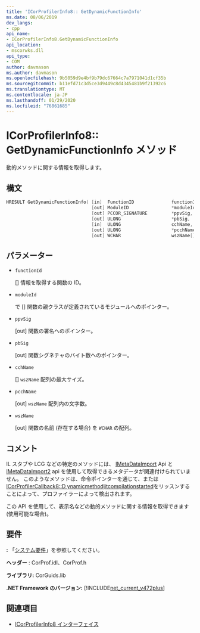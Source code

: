 ```yaml
---
title: 'ICorProfilerInfo8:: GetDynamicFunctionInfo'
ms.date: 08/06/2019
dev_langs:
- cpp
api_name:
- ICorProfilerInfo8.GetDynamicFunctionInfo
api_location:
- mscorwks.dll
api_type:
- COM
author: davmason
ms.author: davmason
ms.openlocfilehash: 9b5059d9e4bf9b79dc67664c7a7971041d1cf35b
ms.sourcegitcommit: b11efd71c3d5ce3d9449c8d4345481b9f21392c6
ms.translationtype: MT
ms.contentlocale: ja-JP
ms.lasthandoff: 01/29/2020
ms.locfileid: "76861685"
---
```

# <a name="icorprofilerinfo8getdynamicfunctioninfo-method"></a>ICorProfilerInfo8:: GetDynamicFunctionInfo メソッド

動的メソッドに関する情報を取得します。

## <a name="syntax"></a>構文

```cpp
HRESULT GetDynamicFunctionInfo( [in]  FunctionID              functionId,
                                [out] ModuleID                *moduleId,
                                [out] PCCOR_SIGNATURE         *ppvSig,
                                [out] ULONG                   *pbSig,
                                [in]  ULONG                   cchName,
                                [out] ULONG                   *pcchName,
                                [out] WCHAR                   wszName[]);
```

## <a name="parameters"></a>パラメーター

- `functionId`

  \[] 情報を取得する関数の ID。

- `moduleId`

  で \[] 関数の親クラスが定義されているモジュールへのポインター。

- `ppvSig`

  \[out] 関数の署名へのポインター。

- `pbSig`

  \[out] 関数シグネチャのバイト数へのポインター。

- `cchName`

  \[] `wszName` 配列の最大サイズ。

- `pcchName`

  \[out] `wszName` 配列内の文字数。

- `wszName`

  \[out] 関数の名前 (存在する場合) を `WCHAR` の配列。

## <a name="remarks"></a>コメント

IL スタブや LCG などの特定のメソッドには、 [IMetaDataImport](../metadata/imetadataimport-interface.md) Api と[IMetaDataImport2](../metadata/imetadataimport2-interface.md) api を使用して取得できるメタデータが関連付けられていません。 このようなメソッドは、命令ポインターを通じて、または[ICorProfilerCallback8::D ynamicmethodjitcompilationstarted](icorprofilercallback8-dynamicmethodjitcompilationstarted-method.md)をリッスンすることによって、プロファイラーによって検出されます。

この API を使用して、表示名などの動的メソッドに関する情報を取得できます (使用可能な場合)。

## <a name="requirements"></a>要件

**:** 「[システム要件](../../../../docs/framework/get-started/system-requirements.md)」を参照してください。

**ヘッダー** : CorProf.idl、CorProf.h

**ライブラリ:** CorGuids.lib

**.NET Framework のバージョン:** [!INCLUDE[net_current_v472plus](../../../../includes/net-current-v472plus.md)]

## <a name="see-also"></a>関連項目

- [ICorProfilerInfo8 インターフェイス](icorprofilerinfo8-interface.md)

